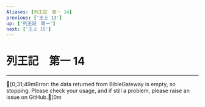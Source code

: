 ```yaml
---
Aliases: [列王記　第一 14]
previous: ['王上 13']
up: ['列王記　第一']
next: ['王上 15']
---
```

# 列王記　第一 14

***
[0;31;49mError: the data returned from BibleGateway is empty, so stopping. Please check your usage, and if still a problem, please raise an issue on GitHub.[0m
